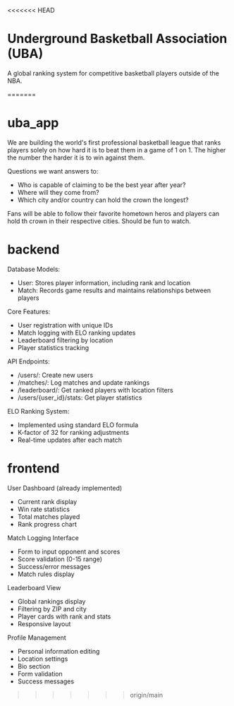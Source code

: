 <<<<<<< HEAD
# Underground Basketball Association (UBA)

A global ranking system for competitive basketball players outside of the NBA.

=======
# uba_app
We are building the world's first professional basketball league that ranks players solely on how hard it is to beat them in a game of 1 on 1. The higher the number the harder it is to win against them. 

Questions we want answers to: 
- Who is capable of claiming to be the best year after year?
- Where will they come from?
- Which city and/or country can hold the crown the longest?

Fans will be able to follow their favorite hometown heros and players can hold th crown in their respective cities. Should be fun to watch.  

# backend
Database Models:
- User: Stores player information, including rank and location
- Match: Records game results and maintains relationships between players

Core Features:
- User registration with unique IDs
- Match logging with ELO ranking updates
- Leaderboard filtering by location
- Player statistics tracking

API Endpoints:
- /users/: Create new users
- /matches/: Log matches and update rankings
- /leaderboard/: Get ranked players with location filters
- /users/{user_id}/stats: Get player statistics

ELO Ranking System:
- Implemented using standard ELO formula
- K-factor of 32 for ranking adjustments
- Real-time updates after each match

# frontend
User Dashboard (already implemented)
- Current rank display
- Win rate statistics
- Total matches played
- Rank progress chart

Match Logging Interface
- Form to input opponent and scores
- Score validation (0-15 range)
- Success/error messages
- Match rules display

Leaderboard View
- Global rankings display
- Filtering by ZIP and city
- Player cards with rank and stats
- Responsive layout

Profile Management
- Personal information editing
- Location settings
- Bio section
- Form validation
- Success messages
>>>>>>> origin/main

